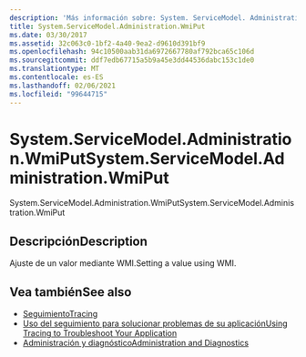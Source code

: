 ```yaml
---
description: 'Más información sobre: System. ServiceModel. Administration. WmiPut'
title: System.ServiceModel.Administration.WmiPut
ms.date: 03/30/2017
ms.assetid: 32c063c0-1bf2-4a40-9ea2-d9610d391bf9
ms.openlocfilehash: 94c10500aab31da6972667780af792bca65c106d
ms.sourcegitcommit: ddf7edb67715a5b9a45e3dd44536dabc153c1de0
ms.translationtype: MT
ms.contentlocale: es-ES
ms.lasthandoff: 02/06/2021
ms.locfileid: "99644715"
---
```

# <a name="systemservicemodeladministrationwmiput"></a><span data-ttu-id="a4370-103">System.ServiceModel.Administration.WmiPut</span><span class="sxs-lookup"><span data-stu-id="a4370-103">System.ServiceModel.Administration.WmiPut</span></span>

<span data-ttu-id="a4370-104">System.ServiceModel.Administration.WmiPut</span><span class="sxs-lookup"><span data-stu-id="a4370-104">System.ServiceModel.Administration.WmiPut</span></span>  
  
## <a name="description"></a><span data-ttu-id="a4370-105">Descripción</span><span class="sxs-lookup"><span data-stu-id="a4370-105">Description</span></span>  

 <span data-ttu-id="a4370-106">Ajuste de un valor mediante WMI.</span><span class="sxs-lookup"><span data-stu-id="a4370-106">Setting a value using WMI.</span></span>  
  
## <a name="see-also"></a><span data-ttu-id="a4370-107">Vea también</span><span class="sxs-lookup"><span data-stu-id="a4370-107">See also</span></span>

- [<span data-ttu-id="a4370-108">Seguimiento</span><span class="sxs-lookup"><span data-stu-id="a4370-108">Tracing</span></span>](index.md)
- [<span data-ttu-id="a4370-109">Uso del seguimiento para solucionar problemas de su aplicación</span><span class="sxs-lookup"><span data-stu-id="a4370-109">Using Tracing to Troubleshoot Your Application</span></span>](using-tracing-to-troubleshoot-your-application.md)
- [<span data-ttu-id="a4370-110">Administración y diagnóstico</span><span class="sxs-lookup"><span data-stu-id="a4370-110">Administration and Diagnostics</span></span>](../index.md)
